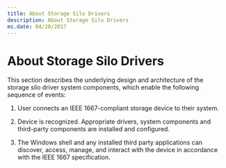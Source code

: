 ```yaml
---
title: About Storage Silo Drivers
description: About Storage Silo Drivers
ms.date: 04/20/2017
---
```


# About Storage Silo Drivers

This section describes the underlying design and architecture of the storage silo driver system components, which enable the following sequence of events:

1. User connects an IEEE 1667-compliant storage device to their system.

2. Device is recognized. Appropriate drivers, system components and third-party components are installed and configured.

3. The Windows shell and any installed third party applications can discover, access, manage, and interact with the device in accordance with the IEEE 1667 specification.
